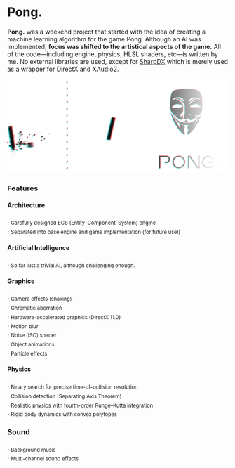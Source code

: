 # Pong.

**Pong.** was a weekend project that started with the idea of creating a machine learning algorithm for the game Pong. Although an AI was implemented, **focus was shifted to the artistical aspects of the game.** All of the code—including engine, physics, HLSL shaders, etc—is written by me. No external libraries are used, except for [SharpDX](http://sharpdx.org/) which is merely used as a wrapper for DirectX and XAudio2.

![Pong.](images/Pong-888x376.png "Pong.")

### Features

#### Architecture
. <sub>Carefully designed ECS (Entity–Component–System) engine</sub>  
. <sub>Separated into base engine and game implementation (for future use!)</sub>

#### Artificial Intelligence
. <sub>So far just a trivial AI, although challenging enough.</sub>

#### Graphics
. <sub>Camera effects (shaking)</sub>  
. <sub>Chromatic aberration</sub>  
. <sub>Hardware-accelerated graphics (DirectX 11.0)</sub>  
. <sub>Motion blur</sub>  
. <sub>Noise (ISO) shader</sub>  
. <sub>Object animations</sub>  
. <sub>Particle effects</sub>

#### Physics
. <sub>Binary search for precise time-of-collision resolution</sub>  
. <sub>Collision detection (Separating Axis Theorem)</sub>  
. <sub>Realistic physics with fourth-order Runge–Kutta integration</sub>  
. <sub>Rigid body dynamics with convex polytopes</sub>

### Sound
. <sub>Background music</sub>  
. <sub>Multi-channel sound effects</sub>
